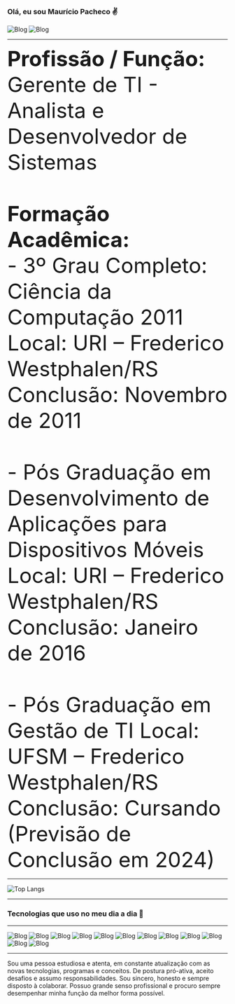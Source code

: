 ### Olá, eu sou Maurício Pacheco ✌️

![Blog](https://img.shields.io/badge/Linux-FCC624?style=for-the-badge&logo=linux&logoColor=black)
![Blog](https://img.shields.io/badge/Windows-0078D6?style=for-the-badge&logo=windows&logoColor=white)

<hr />

<font size="9px">
<b>Profissão / Função:</b> Gerente de TI - Analista e Desenvolvedor de Sistemas
<br><br>
<b>Formação Acadêmica:</b>
<br>
- 3º Grau Completo: Ciência da Computação 2011 
<br>
Local: URI – Frederico Westphalen/RS Conclusão: Novembro de 2011
<br><br>  
- Pós Graduação em Desenvolvimento de Aplicações para Dispositivos Móveis
<br>
Local: URI – Frederico Westphalen/RS
<br>
Conclusão: Janeiro de 2016  
<br><br>  
- Pós Graduação em Gestão de TI Local: UFSM – Frederico Westphalen/RS
<br>
Conclusão: Cursando (Previsão de Conclusão em 2024)
</font>

<hr />

![Top Langs](https://github-readme-stats.vercel.app/api/top-langs/?username=Mauricio-Pacheco&theme=react&layout=compact&langs_count=8&card_width=1000)

<hr />

### Tecnologias que uso no meu dia a dia 🌟

<hr />

![Blog](https://img.shields.io/badge/HTML5-E34F26?style=for-the-badge&logo=html5&logoColor=white)
![Blog](https://img.shields.io/badge/CSS3-1572B6?style=for-the-badge&logo=css3&logoColor=white)
![Blog](https://img.shields.io/badge/Bootstrap-563D7C?style=for-the-badge&logo=bootstrap&logoColor=white)
![Blog](https://img.shields.io/badge/jQuery-0769AD?style=for-the-badge&logo=jquery&logoColor=white)
![Blog](https://img.shields.io/badge/JavaScript-F7DF1E?style=for-the-badge&logo=javascript&logoColor=black)
![Blog](https://img.shields.io/badge/PHP-777BB4?style=for-the-badge&logo=php&logoColor=white)
![Blog](http://img.shields.io/badge/-PHPStorm-181717?style=for-the-badge&logo=phpstorm&logoColor=white)
![Blog](https://img.shields.io/badge/Oracle-F80000?style=for-the-badge&logo=Oracle&logoColor=white)
![Blog](https://img.shields.io/badge/MySQL-005C84?style=for-the-badge&logo=mysql&logoColor=white)
![Blog](https://img.shields.io/badge/GIT-E44C30?style=for-the-badge&logo=git&logoColor=white)
![Blog](https://img.shields.io/badge/GitHub-100000?style=for-the-badge&logo=github&logoColor=white)
![Blog](https://img.shields.io/badge/Trello-0052CC?style=for-the-badge&logo=trello&logoColor=white)

<hr />

Sou uma pessoa estudiosa e atenta, em constante atualização com as novas tecnologias, programas e conceitos. De postura pró-ativa, aceito desafios e assumo responsabilidades. Sou sincero, honesto e sempre disposto à colaborar. Possuo grande senso profissional e procuro sempre desempenhar minha função da melhor forma possível.

<!--
**Mauricio-Pacheco/Mauricio-Pacheco** is a ✨ _special_ ✨ repository because its `README.md` (this file) appears on your GitHub profile.

Here are some ideas to get you started:

- 🔭 I’m currently working on ...
- 🌱 I’m currently learning ...
- 👯 I’m looking to collaborate on ...
- 🤔 I’m looking for help with ...
- 💬 Ask me about ...
- 📫 How to reach me: ...
- 😄 Pronouns: ...
- ⚡ Fun fact: ...
-->
